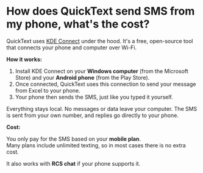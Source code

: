 # How does QuickText send SMS from my phone, what's the cost?

QuickText uses [KDE Connect](https://kdeconnect.kde.org/) under the hood. It's a free, open-source tool that connects your phone and computer over Wi-Fi.

**How it works:**

1. Install KDE Connect on your **Windows computer** (from the Microsoft Store) and your **Android phone** (from the Play Store).
2. Once connected, QuickText uses this connection to send your message from Excel to your phone.
3. Your phone then sends the SMS, just like you typed it yourself.

Everything stays local. No messages or data leave your computer. The SMS is sent from your own number, and replies go directly to your phone.

**Cost:**

You only pay for the SMS based on your **mobile plan**.\
Many plans include unlimited texting, so in most cases there is no extra cost.

It also works with **RCS chat** if your phone supports it.
